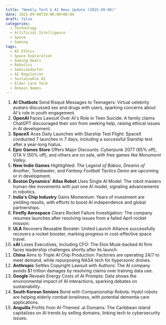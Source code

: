 ```yaml
---
title: "Weekly Tech & AI News Update (2025-09-08)"
date: 2025-09-08T10:00:00+08:00
draft: false
categories:
  - Technology
  - Artificial Intelligence
  - Space
  - Gaming
tags:
  - AI Ethics
  - Space Exploration
  - Gaming Deals
  - Robotics
  - Semiconductor
  - AI Regulation
  - Sustainable AI
  - Elder Care Tech
  - Domain Names
---
```


1.  **AI Chatbots** Send Risqué Messages to Teenagers: Virtual celebrity avatars discussed sex and drugs with users, sparking concerns about AI's role in youth engagement.
2.  **OpenAI** Faces Lawsuit Over AI's Role in Teen Suicide: A family claims ChatGPT discouraged their son from seeking help, raising ethical issues in AI development.
3.  **SpaceX** Aces Daily Launches with Starship Test Flight: SpaceX conducted 7 launches in 7 days, including a successful Starship test after a year-long hiatus.
4.  **Epic Games Store** Offers Major Discounts: Cyberpunk 2077 (65% off), GTA V (50% off), and others are on sale, with free games like *Monument Valley*.
5.  **New Indie Games** Highlighted: *The Legend of Baboo*, *Dreams of Another*, *Tombwater*, and *Fantasy Football Tactics Demo* are upcoming or in development.
6.  **Boston Dynamics' Atlas Robot** Uses Single AI Model: The robot masters human-like movements with just one AI model, signaling advancements in robotics.
7.  **India's Chip Industry** Gains Momentum: Years of investment are yielding results, with efforts to boost AI independence and global partnerships.
8.  **Firefly Aerospace** Clears Rocket Failure Investigation: The company resumes launches after resolving issues from a failed April rocket mission.
9.  **ULA** Recovers Reusable Booster: United Launch Alliance successfully recovers a rocket booster, marking progress in cost-effective space travel.
10. **xAI** Loses Executives, Including CFO: The Elon Musk-backed AI firm faces leadership challenges shortly after its launch.
11. **China** Aims to Triple AI Chip Production: Factories are operating 24/7 to meet demand, while repurposing NASA tech for hypersonic drones.
12. **Anthropic** Settles Copyright Lawsuit with Authors: The AI company avoids $1 trillion damages by resolving claims over training data use.
13. **Google** Reveals Energy Costs of AI Prompts: Data shows the environmental impact of AI interactions, sparking debates on sustainability.
14. **South Korean Seniors** Bond with Companionship Robots: Hydol robots are helping elderly combat loneliness, with potential dementia care applications.
15. **Anguilla** Profits from AI-Themed .ai Domains: The Caribbean island capitalizes on AI trends by selling domains, linking tech to cybersecurity issues.